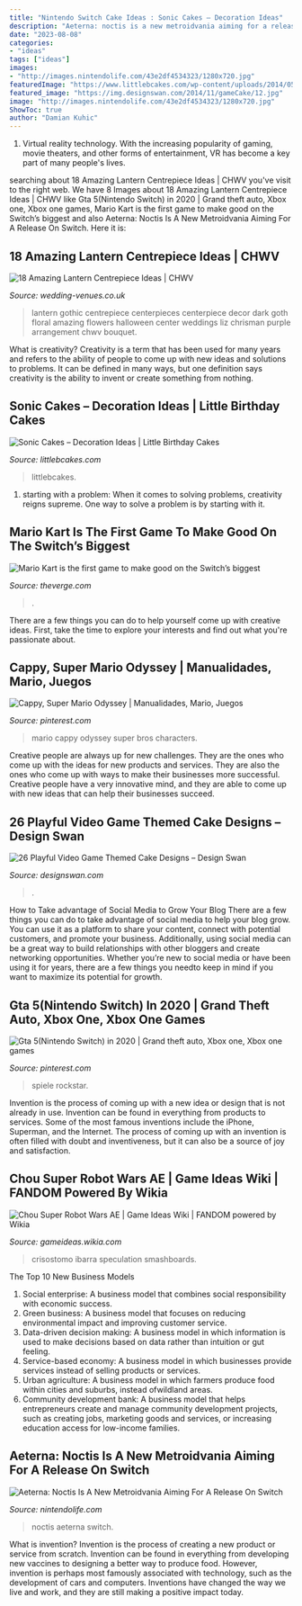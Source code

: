 ```yaml
---
title: "Nintendo Switch Cake Ideas : Sonic Cakes – Decoration Ideas"
description: "Aeterna: noctis is a new metroidvania aiming for a release on switch"
date: "2023-08-08"
categories:
- "ideas"
tags: ["ideas"]
images:
- "http://images.nintendolife.com/43e2df4534323/1280x720.jpg"
featuredImage: "https://www.littlebcakes.com/wp-content/uploads/2014/05/Mario-and-Sonic-Cakes.jpg"
featured_image: "https://img.designswan.com/2014/11/gameCake/12.jpg"
image: "http://images.nintendolife.com/43e2df4534323/1280x720.jpg"
ShowToc: true
author: "Damian Kuhic"
---
```



1. Virtual reality technology. With the increasing popularity of gaming, movie theaters, and other forms of entertainment, VR has become a key part of many people's lives.

	

		
searching about 18 Amazing Lantern Centrepiece Ideas | CHWV you've visit to the right web. We have 8 Images about 18 Amazing Lantern Centrepiece Ideas | CHWV like Gta 5(Nintendo Switch) in 2020 | Grand theft auto, Xbox one, Xbox one games, Mario Kart is the first game to make good on the Switch’s biggest and also Aeterna: Noctis Is A New Metroidvania Aiming For A Release On Switch. Here it is:
		
    
## 18 Amazing Lantern Centrepiece Ideas | CHWV

<img loading=lazy src="https://www.wedding-venues.co.uk/sites/default/files/Amazing-Lantern-Centrepiece-Ideas-lizchrisman.jpg" onerror="this.onerror=null;this.src='https://tse4.mm.bing.net/th?id=OIP.qMa60iaIuiz7yW0ju2AragHaLH&amp;pid=15.1';" alt="18 Amazing Lantern Centrepiece Ideas | CHWV">

_Source: wedding-venues.co.uk_

>lantern gothic centrepiece centerpieces centerpiece decor dark goth floral amazing flowers halloween center weddings liz chrisman purple arrangement chwv bouquet. 

	

What is creativity?
Creativity is a term that has been used for many years and refers to the ability of people to come up with new ideas and solutions to problems. It can be defined in many ways, but one definition says creativity is the ability to invent or create something from nothing.

    
## Sonic Cakes – Decoration Ideas | Little Birthday Cakes

<img loading=lazy src="https://www.littlebcakes.com/wp-content/uploads/2014/05/Mario-and-Sonic-Cakes.jpg" onerror="this.onerror=null;this.src='https://tse4.mm.bing.net/th?id=OIP.DMUwrii4HWtzEtbVa9nPYwHaHo&amp;pid=15.1';" alt="Sonic Cakes – Decoration Ideas | Little Birthday Cakes">

_Source: littlebcakes.com_

>littlebcakes. 

	

1. starting with a problem: When it comes to solving problems, creativity reigns supreme. One way to solve a problem is by starting with it.

    
## Mario Kart Is The First Game To Make Good On The Switch’s Biggest

<img loading=lazy src="https://cdn.vox-cdn.com/thumbor/C1qQPe6suXm-oymvcFKsnjql9Fc=/0x0:1280x720/1600x900/cdn.vox-cdn.com/uploads/chorus_image/image/54608649/NintendoSwitch_MarioKart8Deluxe_Presentation2017_scrn27_bmp_jpgcopy.0.jpg" onerror="this.onerror=null;this.src='https://tse4.mm.bing.net/th?id=OIP.EJgkdQB45Trige2ve9fi6QHaEK&amp;pid=15.1';" alt="Mario Kart is the first game to make good on the Switch’s biggest">

_Source: theverge.com_

>. 

	

There are a few things you can do to help yourself come up with creative ideas. First, take the time to explore your interests and find out what you're passionate about.

    
## Cappy, Super Mario Odyssey | Manualidades, Mario, Juegos

<img loading=lazy src="https://i.pinimg.com/736x/07/1c/5c/071c5c619277be94737b1a00b2ee420f.jpg" onerror="this.onerror=null;this.src='https://tse2.mm.bing.net/th?id=OIP.FZoLYiPX1LDyuB6h2rCdBgHaI3&amp;pid=15.1';" alt="Cappy, Super Mario Odyssey | Manualidades, Mario, Juegos">

_Source: pinterest.com_

>mario cappy odyssey super bros characters. 

	

Creative people are always up for new challenges. They are the ones who come up with the ideas for new products and services. They are also the ones who come up with ways to make their businesses more successful. Creative people have a very innovative mind, and they are able to come up with new ideas that can help their businesses succeed.

    
## 26 Playful Video Game Themed Cake Designs – Design Swan

<img loading=lazy src="https://img.designswan.com/2014/11/gameCake/12.jpg" onerror="this.onerror=null;this.src='https://tse2.mm.bing.net/th?id=OIP.XupKg9Z8sG_27Qu2r9RBKQHaFj&amp;pid=15.1';" alt="26 Playful Video Game Themed Cake Designs – Design Swan">

_Source: designswan.com_

>. 

	

How to Take advantage of Social Media to Grow Your Blog
There are a few things you can do to take advantage of social media to help your blog grow. You can use it as a platform to share your content, connect with potential customers, and promote your business. Additionally, using social media can be a great way to build relationships with other bloggers and create networking opportunities. Whether you’re new to social media or have been using it for years, there are a few things you needto keep in mind if you want to maximize its potential for growth.

    
## Gta 5(Nintendo Switch) In 2020 | Grand Theft Auto, Xbox One, Xbox One Games

<img loading=lazy src="https://i.pinimg.com/736x/7d/e0/b8/7de0b8dbf73b7831d707702d25bd6117.jpg" onerror="this.onerror=null;this.src='https://tse2.mm.bing.net/th?id=OIP.e6a9GiXfpGe7IY2q7el5oAHaJT&amp;pid=15.1';" alt="Gta 5(Nintendo Switch) in 2020 | Grand theft auto, Xbox one, Xbox one games">

_Source: pinterest.com_

>spiele rockstar. 

	

Invention is the process of coming up with a new idea or design that is not already in use. Invention can be found in everything from products to services. Some of the most famous inventions include the iPhone, Superman, and the Internet. The process of coming up with an invention is often filled with doubt and inventiveness, but it can also be a source of joy and satisfaction.

    
## Chou Super Robot Wars AE | Game Ideas Wiki | FANDOM Powered By Wikia

<img loading=lazy src="https://vignette.wikia.nocookie.net/gameideas/images/6/6c/Chou_Super_Robot_Wars_AE_Cover.png/revision/latest?cb=20180525020356" onerror="this.onerror=null;this.src='https://tse1.mm.bing.net/th?id=OIP.loEwdi73ukxvCWVeCq23dQHaL_&amp;pid=15.1';" alt="Chou Super Robot Wars AE | Game Ideas Wiki | FANDOM powered by Wikia">

_Source: gameideas.wikia.com_

>crisostomo ibarra speculation smashboards. 

	

The Top 10 New Business Models
1. Social enterprise: A business model that combines social responsibility with economic success.
2. Green business: A business model that focuses on reducing environmental impact and improving customer service.
3. Data-driven decision making: A business model in which information is used to make decisions based on data rather than intuition or gut feeling.
4. Service-based economy: A business model in which businesses provide services instead of selling products or services. 
5. Urban agriculture: A business model in which farmers produce food within cities and suburbs, instead ofwildland areas. 
6. Community development bank: A business model that helps entrepreneurs create and manage community development projects, such as creating jobs, marketing goods and services, or increasing education access for low-income families.

    
## Aeterna: Noctis Is A New Metroidvania Aiming For A Release On Switch

<img loading=lazy src="http://images.nintendolife.com/43e2df4534323/1280x720.jpg" onerror="this.onerror=null;this.src='https://tse4.mm.bing.net/th?id=OIP.YCDAQ4MKz-mzDe-tdclwowHaEK&amp;pid=15.1';" alt="Aeterna: Noctis Is A New Metroidvania Aiming For A Release On Switch">

_Source: nintendolife.com_

>noctis aeterna switch. 

	

What is invention?
Invention is the process of creating a new product or service from scratch. Invention can be found in everything from developing new vaccines to designing a better way to produce food. However, invention is perhaps most famously associated with technology, such as the development of cars and computers. Inventions have changed the way we live and work, and they are still making a positive impact today.

